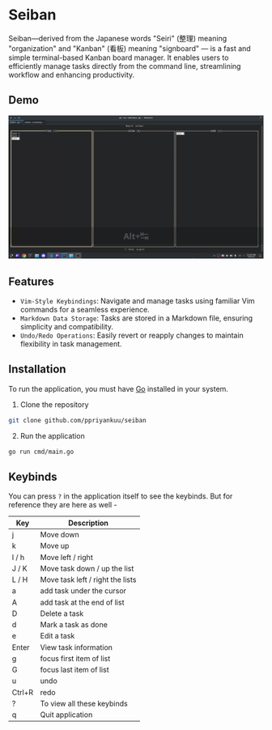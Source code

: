 # Seiban
Seiban—derived from the Japanese words "Seiri" (整理) meaning "organization" and "Kanban" (看板) meaning "signboard" — is a fast and simple terminal-based Kanban board manager. It enables users to efficiently manage tasks directly from the command line, streamlining workflow and enhancing productivity.

## Demo
![demo](./demo/demo.gif)

## Features
- `Vim-Style Keybindings`: Navigate and manage tasks using familiar Vim commands for a seamless experience.
- `Markdown Data Storage`: Tasks are stored in a Markdown file, ensuring simplicity and compatibility.
- `Undo/Redo Operations`: Easily revert or reapply changes to maintain flexibility in task management.

## Installation
To run the application, you must have [Go](https://go.dev/dl/) installed in your system.
1. Clone the repository
```bash
git clone github.com/ppriyankuu/seiban
```

2. Run the application
```bash
go run cmd/main.go
```

## Keybinds
You can press `?` in the application itself to see the keybinds. But for reference they are here as well -

| Key          | Description                     |
| ------------ | --------------------------------|
| j            | Move down                       |
| k            | Move up                         |
| l / h        | Move left / right               |
| J / K        | Move task down / up the list    |
| L / H        | Move task left / right the lists|
| a            | add task under the cursor       |
| A            | add task at the end of list     |
| D            | Delete a task                   |
| d            | Mark a task as done             |
| e            | Edit a task                     |
| Enter        | View task information           |
| g            | focus first item of list        |
| G            | focus last item of list         |
| u            | undo                            |
| Ctrl+R       | redo                            |
| ?            | To view all these keybinds      |
| q            | Quit application                |